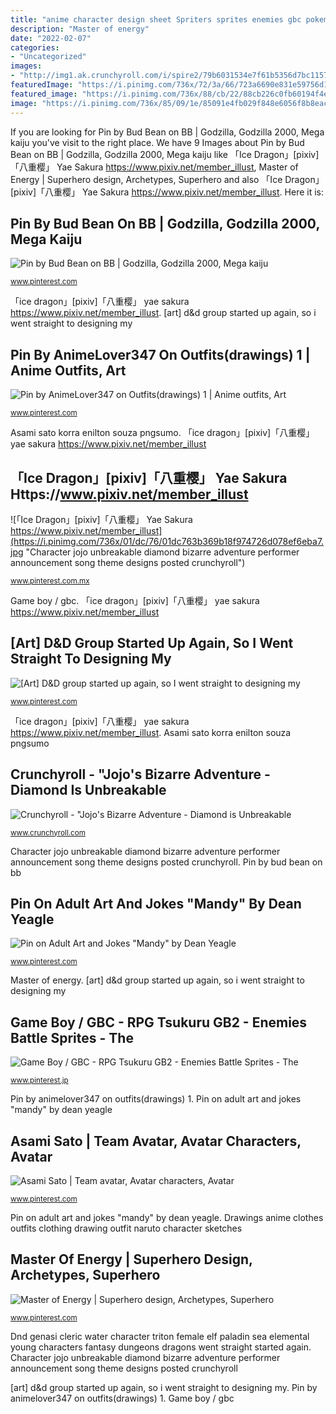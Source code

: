 ```yaml
---
title: "anime character design sheet Spriters sprites enemies gbc pokemon gameboy tsukuru gb2"
description: "Master of energy"
date: "2022-02-07"
categories:
- "Uncategorized"
images:
- "http://img1.ak.crunchyroll.com/i/spire2/79b6031534e7f61b5356d7bc11576ae51455884856_full.jpg"
featuredImage: "https://i.pinimg.com/736x/72/3a/66/723a6690e831e59756d1a9112d4a74fc.jpg"
featured_image: "https://i.pinimg.com/736x/88/cb/22/88cb226c0fb60194f4e113dd9a2fbe14.jpg"
image: "https://i.pinimg.com/736x/85/09/1e/85091e4fb029f848e6056f8b8eacfd6d.jpg"
---
```


If you are looking for Pin by Bud Bean on BB | Godzilla, Godzilla 2000, Mega kaiju you've visit to the right place. We have 9 Images about Pin by Bud Bean on BB | Godzilla, Godzilla 2000, Mega kaiju like 「Ice Dragon」[pixiv]「八重樱」 Yae Sakura https://www.pixiv.net/member_illust, Master of Energy | Superhero design, Archetypes, Superhero and also 「Ice Dragon」[pixiv]「八重樱」 Yae Sakura https://www.pixiv.net/member_illust. Here it is:

## Pin By Bud Bean On BB | Godzilla, Godzilla 2000, Mega Kaiju

![Pin by Bud Bean on BB | Godzilla, Godzilla 2000, Mega kaiju](https://i.pinimg.com/736x/ec/c7/ae/ecc7ae43fbfdadc58c702739e78e93e4.jpg "Character jojo unbreakable diamond bizarre adventure performer announcement song theme designs posted crunchyroll")

<small>www.pinterest.com</small>

「ice dragon」[pixiv]「八重樱」 yae sakura https://www.pixiv.net/member_illust. [art] d&amp;d group started up again, so i went straight to designing my

## Pin By AnimeLover347 On Outfits(drawings) 1 | Anime Outfits, Art

![Pin by AnimeLover347 on Outfits(drawings) 1 | Anime outfits, Art](https://i.pinimg.com/736x/72/3a/66/723a6690e831e59756d1a9112d4a74fc.jpg "Game boy / gbc")

<small>www.pinterest.com</small>

Asami sato korra enilton souza pngsumo. 「ice dragon」[pixiv]「八重樱」 yae sakura https://www.pixiv.net/member_illust

## 「Ice Dragon」[pixiv]「八重樱」 Yae Sakura Https://www.pixiv.net/member_illust

![「Ice Dragon」[pixiv]「八重樱」 Yae Sakura https://www.pixiv.net/member_illust](https://i.pinimg.com/736x/01/dc/76/01dc763b369b18f974726d078ef6eba7.jpg "Character jojo unbreakable diamond bizarre adventure performer announcement song theme designs posted crunchyroll")

<small>www.pinterest.com.mx</small>

Game boy / gbc. 「ice dragon」[pixiv]「八重樱」 yae sakura https://www.pixiv.net/member_illust

## [Art] D&amp;D Group Started Up Again, So I Went Straight To Designing My

![[Art] D&amp;D group started up again, so I went straight to designing my](https://i.pinimg.com/736x/4f/4a/b8/4f4ab8525ac67a8a1a86931ff1d411fa.jpg "Pin by bud bean on bb")

<small>www.pinterest.com</small>

「ice dragon」[pixiv]「八重樱」 yae sakura https://www.pixiv.net/member_illust. Asami sato korra enilton souza pngsumo

## Crunchyroll - &quot;Jojo&#039;s Bizarre Adventure - Diamond Is Unbreakable

![Crunchyroll - &quot;Jojo&#039;s Bizarre Adventure - Diamond is Unbreakable](http://img1.ak.crunchyroll.com/i/spire2/79b6031534e7f61b5356d7bc11576ae51455884856_full.jpg "Character jojo unbreakable diamond bizarre adventure performer announcement song theme designs posted crunchyroll")

<small>www.crunchyroll.com</small>

Character jojo unbreakable diamond bizarre adventure performer announcement song theme designs posted crunchyroll. Pin by bud bean on bb

## Pin On Adult Art And Jokes &quot;Mandy&quot; By Dean Yeagle

![Pin on Adult Art and Jokes &quot;Mandy&quot; by Dean Yeagle](https://i.pinimg.com/736x/53/02/88/5302884de957ad13f4dee1f6736a7f36--adult-cartoons-cartoon-girls.jpg "Pin on adult art and jokes &quot;mandy&quot; by dean yeagle")

<small>www.pinterest.com</small>

Master of energy. [art] d&amp;d group started up again, so i went straight to designing my

## Game Boy / GBC - RPG Tsukuru GB2 - Enemies Battle Sprites - The

![Game Boy / GBC - RPG Tsukuru GB2 - Enemies Battle Sprites - The](https://i.pinimg.com/736x/f7/4c/ba/f74cba1d22b64998da28594990cf015a.jpg "Master of energy")

<small>www.pinterest.jp</small>

Pin by animelover347 on outfits(drawings) 1. Pin on adult art and jokes &quot;mandy&quot; by dean yeagle

## Asami Sato | Team Avatar, Avatar Characters, Avatar

![Asami Sato | Team avatar, Avatar characters, Avatar](https://i.pinimg.com/736x/88/cb/22/88cb226c0fb60194f4e113dd9a2fbe14.jpg "「ice dragon」[pixiv]「八重樱」 yae sakura https://www.pixiv.net/member_illust")

<small>www.pinterest.com</small>

Pin on adult art and jokes &quot;mandy&quot; by dean yeagle. Drawings anime clothes outfits clothing drawing outfit naruto character sketches

## Master Of Energy | Superhero Design, Archetypes, Superhero

![Master of Energy | Superhero design, Archetypes, Superhero](https://i.pinimg.com/736x/85/09/1e/85091e4fb029f848e6056f8b8eacfd6d.jpg "Drawings anime clothes outfits clothing drawing outfit naruto character sketches")

<small>www.pinterest.com</small>

Dnd genasi cleric water character triton female elf paladin sea elemental young characters fantasy dungeons dragons went straight started again. Character jojo unbreakable diamond bizarre adventure performer announcement song theme designs posted crunchyroll

[art] d&amp;d group started up again, so i went straight to designing my. Pin by animelover347 on outfits(drawings) 1. Game boy / gbc
